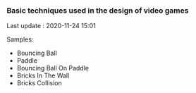 ### Basic techniques used in the design of video games
Last update : 2020-11-24 15:01

Samples:

- Bouncing Ball
- Paddle
- Bouncing Ball On Paddle
- Bricks In The Wall
- Bricks Collision 
